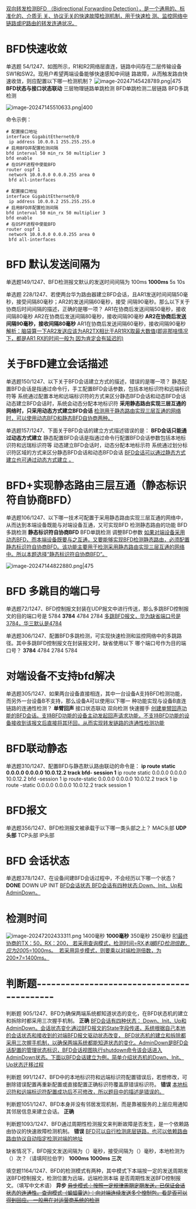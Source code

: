 <u>双向转发检测BFD （Bidirectional Forwarding
Detection），是一个通用的、标准化的、介质无
关、协议无关的快速故障检测机制，用于快速检
测、监控网络中链路或IP路由的转发连通状况。</u>
# BFD快速收敛
单选题 54/1247、如图所示，R1和R2网络层直连，链路中间存在二层传输设备SW1和SW2。现用户希望两端设备能够快速感知中间链
路故障，从而触发路由快速收敛，则应配置以下哪一检测机制？
![image-20247145428789.png|475](8%E5%88%B7%E9%A2%98%E7%9A%84/HCIP-821/%E4%BE%8B%E9%A2%98%E4%B9%8B%E5%A4%96/image-20247145428789.png)
**BFD状态与接口状态联动**
三层物理链路单跳检测
BFD单跳检测二层链路
BFD多跳检测

![image-20247145510633.png|400](8%E5%88%B7%E9%A2%98%E7%9A%84/HCIP-821/%E4%BE%8B%E9%A2%98%E4%B9%8B%E5%A4%96/image-20247145510633.png)

命令示例：
```R1
# 配置接口地址
interface GigabitEthernet0/0
 ip address 10.0.0.1 255.255.255.0
# 启用BFD并配置检测间隔
bfd interval 50 min_rx 50 multiplier 3
bfd enable
# 在OSPF进程中使能BFD
router ospf 1
 network 10.0.0.0 0.0.0.255 area 0
 bfd all-interfaces
```

```R2
# 配置接口地址
interface GigabitEthernet0/0
 ip address 10.0.0.2 255.255.255.0
# 启用BFD并配置检测间隔
bfd interval 50 min_rx 50 multiplier 3
bfd enable
# 在OSPF进程中使能BFD
router ospf 1
 network 10.0.0.0 0.0.0.255 area 0
 bfd all-interfaces
```
# BFD 默认发送间隔为
单选题149/1247、BFD检测报文默认的发送时间间隔为
100ms
**1000ms**
5s
10s

单选题 228/1247、若使两台华为路由器建立BFD会话，且AR1发送时间间隔50毫秒，接受间隔80毫秒；AR2的发送间隔60毫秒，接受
间隔90毫秒。那么以下关于协商后时间间隔的描述，正确的是哪一项？
AR1在协商后发送间隔50毫秒，接收间隔80毫秒
AR2在协商后发送间隔80毫秒，接收间隔90毫秒
**AR2在协商后发送间隔90毫秒，接收间隔80毫秒**
AR1在协商后发送间隔60毫秒，接收间隔90毫秒
<u>
解析：脑袋算一下AR2发送应该为AR2TX相比于AR1RX取最大数值(即非那啥情况下，都是AR1 RX的时间一般为 因为肯定会有延迟的)</u>
# 关于BFD建立会话描述
单选题150/1247、以下关于BFD会话建立方式的描述，错误的是哪一项？
静态配置BFD会话是指通过命令行，手工配置BFD会话参数，包括本地标识符和远端标识符等
系统通过配置本地和远端标识符的方式来区分静态BFD会话和动态BFD会话
动态建立BFD会话时，系统会动态分配本地标识符
**采用静态路由实现三层互通的网络时，只采用动态方式建立BFD会话**
<u>检测用于静态路由实现三层互通的网络时，可以使用动态BFD和静态BFD自协商两种。
</u>

单选题157/1247、下面关于BFD会话的建立方式描述错误的是：
**BFD会话只能通过动态方式建立**
静态配置BFD会话是指通过命令行配置BFD会话参数包括本地标识符和远瑞标识符等
动态建立BFD会话时，动态分配本地标示符
系统通过划分标识符区域的方式来区分静态BFD会话和动态BFD会话
<u>BFD会话可以通过静态方式建立也可通过动态方式建立 。</u>
# BFD+实现静态路由三层互通（静态标识符自协商BFD）
单选题106/1247、以下哪一技术可配置于采用静态路由实现三层互通的网络中，从而达到本端设备既能与对端设备互通，又可实现BFD
检测静态路由的功能
BFD多跳检测
**静态标识符自协商BFD**
BFD单跳检测
调整BFD参数
<u>如果对端设备采用动态BFD，而本端设备既要与之互通，又要能够实现BFD检测静态路由，必须配置静态标识符自协商BFD。该功能主要用于检测采用静态路由实现三层互通的网络中。所以本题选择“静态标识符自协商BFD”。</u>

![image-20247144822880.png|475](8%E5%88%B7%E9%A2%98%E7%9A%84/HCIP-821/%E4%BE%8B%E9%A2%98%E4%B9%8B%E5%A4%96/image-20247144822880.png)
# BFD 多跳目的端口号
单选题72/1247、BFD控制报文封装在UDP报文中进行传送，那么多跳BFD控制报文的目的端口号是
5784
**3784**
4784
2784
<u>多跳BFD报文，华为缺省端口号是3784，华三默认是4784</u>

单选题306/1247、配置BFD多跳检测，可实现快速检测和监控网络中的多跳路径。其中多跳BFD控制报文在封装报文时，缺省使用以下
哪个端口号作为目的端口号？
**3784**
4784
2784
5784
# 对端设备不支持bfd解决
单选题305/1247、如果两台设备直接相连，其中一台设备A支持BFD检测功能，而另外一台设备B不支持，那么设备A可以使用以下哪一
种功能实现与设备B直连链路的连通性检测？
**单臂回声**
接口状态联动
双向检测
快速握手
<u>创建单臂回声功能的BFD会话。支持BFD功能的设备主动发起回声请求功能，不支持BFD功能的设备接收到该报文后直接将其环回，从而实现转发链路的连通性检测功能</u>
# BFD联动静态
单选题310/1247、配置BFD与静态默认路由联动的命令是：
**ip route static 0.0.0.0 0.0.0.0 10.0.12.2 track bfd- session 1**
ip route static 0.0.0.0 0.0.0.0 10.0.12.2 bfd -session 1
ip route-static 0.0.0.0 0.0.0.0 10.0.12.2 track 1
ip route -static 0.0.0.0 0.0.0.0 10.0.12.2 track session 1

# BFD报文
单选题356/1247、BFD检测报文被承载于以下哪一类头部之上？
MAC头部
**UDP头部**
TCP头部
IP头部

# BFD 会话状态
单选题378/1247、在设备间建BFD会话过程中，不会经历以下哪一个状态？
**DONE**
DOWN
UP
INIT
<u>BFD会话状态 BFD会话有四种状态:Down、Init、Up和AdminDown。</u>

# 检测时间
![image-20247202433311.png](8%E5%88%B7%E9%A2%98%E7%9A%84/HCIP-821/BFD%E5%8F%8C%E5%90%91%E8%BD%AC%E5%8F%91%E6%A3%80%E6%B5%8B/image-20247202433311.png)
1400毫秒
**1000毫秒**
350毫秒
250毫秒
<u>R1最终协商的TX：50，RX：200，
若采用查询模式，检测时间=RX*本端BFD检测倍数，应为200*5=1000ms。 
若采用异步模式，则要乘以对端检测倍数，为200*7=1400ms。</u>

# 判断题------------------------------------------
判断题 905/1247、BFD为确保两端系统都知道状态的变化，在BFD状态机的建立和拆除时都采用三次握手机制。
**正确**
<u>BFD会话有四种伏态： Down、Init、Up和AdminDown。会话状态变化通过BFD报文的State字段传递，系统根据自己本地的会话状态和接收到的对端BFD报文驱动状态改变， BFD状态机的建立和拆除都采用三次握手机制，以确保两端系统都能知道状态的变化。AdminDown是BFD会话配置的管理状态标识，BFD会话视图执行shutdown命令该会话进入AdminDown状态。下面以BFD会话建立为例，简单介绍状态机的Down、Init、Up状态迁移过程</u>

判断题 991/1247、BFD中的本地标识符和远端标识符配置错误后，若想修改，可删除错误配置再重新配置或直接配置正确标识符覆盖原错误标识符。
**错误**
<u>本地标识符和远端标识符配置成功后不可修改，所以题目中的描述是错误的。</u>

判断题1051/1247、BFD本身并没有邻居发现机制，而是靠被服务的上层应用通知其邻居信息来建立会话。
**正确**

判断题1093/1247、BFD通过周期性检测报文来判断故障是否发生，是一个依赖路由协议的快速故障检测机制。
**错误**
<u>BFD可以自行检测底层链路，也可以依赖路由路由协议自动指定检测对端的地址</u>

缺省情况下，BFD报文发送间隔为（）毫秒，接受间隔为（）毫秒，本地检测为（）次？（请填阿拉伯字）
**1000ms 1000ms 三次**

填空题1164/1247、BFD的检测模式有两种，其中模式下本端按一定的发送周期发送BFD控制报文，检测位置为远端，远端检测本端
是否周期性发送BFD控制报文。（填写中文术语）
**异步**
<u>~~异步模式：按照一定规律周期定期发送，已保证会话状态的连通性。查询模式（蝙蝠雷达）：向对端连续发送多个控制包，看是否可以得到回应。 一般用在对运营商系统的检测~~</u>